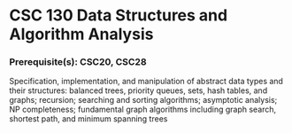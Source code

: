 # CSC 130 Data Structures and Algorithm Analysis
### Prerequisite(s): CSC20, CSC28

Specification, implementation, and manipulation of abstract data types and their structures: balanced trees, priority queues, sets, hash tables, and graphs; recursion; searching and sorting algorithms; asymptotic analysis; NP completeness; fundamental graph algorithms including graph search, shortest path, and minimum spanning trees


